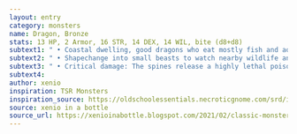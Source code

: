 ```yaml
---
layout: entry 
category: monsters
name: Dragon, Bronze
stats: 13 HP, 2 Armor, 16 STR, 14 DEX, 14 WIL, bite (d8+d8)
subtext1: " • Coastal dwelling, good dragons who eat mostly fish and aquatic plants."
subtext2: " • Shapechange into small beasts to watch nearby wildlife and passing ships."
subtext3: " • Critical damage: The spines release a highly lethal poison (d4 extra STR damage)."
subtext4: 
author: xenio
inspiration: TSR Monsters
inspiration_source: https://oldschoolessentials.necroticgnome.com/srd/index.php/Monster_Descriptions
source: xenio in a bottle
source_url: https://xenioinabottle.blogspot.com/2021/02/classic-monsters-for-cairnito-part-1.html
---
```

